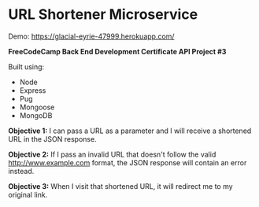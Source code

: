 # URL Shortener Microservice

Demo: https://glacial-eyrie-47999.herokuapp.com/

**FreeCodeCamp Back End Development Certificate
API Project #3**

Built using:
  * Node
  * Express
  * Pug
  * Mongoose
  * MongoDB
  
**Objective 1:** I can pass a URL as a parameter and I will receive a shortened URL in the JSON response.

**Objective 2:** If I pass an invalid URL that doesn't follow the valid http://www.example.com format, the JSON response will contain an error instead.

**Objective 3:** When I visit that shortened URL, it will redirect me to my original link.
